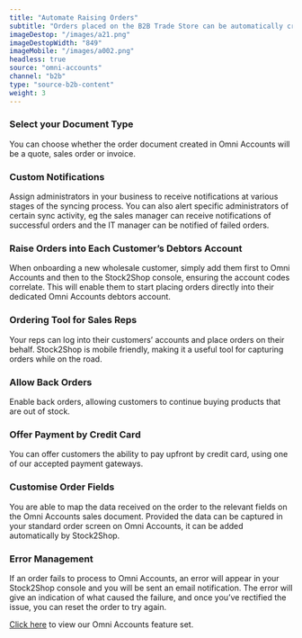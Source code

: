 ```yaml
---
title: "Automate Raising Orders"
subtitle: "Orders placed on the B2B Trade Store can be automatically created in Omni Accounts."
imageDestop: "/images/a21.png"
imageDestopWidth: "849"
imageMobile: "/images/a002.png"
headless: true
source: "omni-accounts"
channel: "b2b"
type: "source-b2b-content"
weight: 3
---
```


### Select your Document Type
You can choose whether the order document created in Omni Accounts will be a quote, sales order or invoice.

### Custom Notifications
Assign administrators in your business to receive notifications at various stages of the syncing process. You can also alert specific administrators of certain sync activity, eg the sales manager can receive notifications of successful orders and the IT manager can be notified of failed orders.

### Raise Orders into Each Customer’s Debtors Account
When onboarding a new wholesale customer, simply add them first to Omni Accounts and then to the Stock2Shop console, ensuring the account codes correlate. This will enable them to start placing orders directly into their dedicated Omni Accounts debtors account.

### Ordering Tool for Sales Reps
Your reps can log into their customers’ accounts and place orders on their behalf. Stock2Shop is mobile friendly, making it a useful tool for capturing orders while on the road.

### Allow Back Orders
Enable back orders, allowing customers to continue buying products that are out of stock.

### Offer Payment by Credit Card
You can offer customers the ability to pay upfront by credit card, using one of our accepted payment gateways.

### Customise Order Fields
You are able to map the data received on the order to the relevant fields on the Omni Accounts sales document. Provided the data can be captured in your standard order screen on Omni Accounts, it can be added automatically by Stock2Shop.

### Error Management
If an order fails to process to Omni Accounts, an error will appear in your Stock2Shop console and you will be sent an email notification. The error will give an indication of what caused the failure, and once you’ve rectified the issue, you can reset the order to try again.

[Click here](/help/features/omni-accounts/ "Omni Accounts Features") to view our Omni Accounts feature set.
